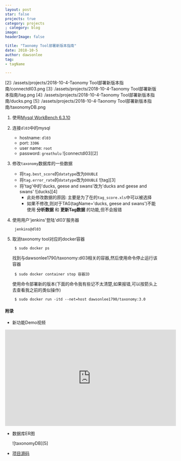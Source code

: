 ```yaml
---
layout: post
star: false
projects: true
category: projects
; category: blog
image: 
headerImage: false

title: "Taonomy Tool部署新版本指南"
date: 2018-10-5
author: dawsonlee
tag:
- tagName

---
```


  [1]: https://dev.mysql.com/downloads/workbench/
  [2]: /assets/projects/2018-10-4-Taonomy Tool部署新版本指南/connectdl03.png
  [3]: /assets/projects/2018-10-4-Taonomy Tool部署新版本指南/tag.png
  [4]: /assets/projects/2018-10-4-Taonomy Tool部署新版本指南/ducks.png
  [5]: /assets/projects/2018-10-4-Taonomy Tool部署新版本指南/taxonomyDB.png


1. 使用[Mysql WorkBench 6.3.10][1]
2. 连接`dl03`中的mysql

    * hostname: `dl03`
    * port: `3306`
    * user name: `root`
    * password: `greathulu`
    ![connectdl03][2]

3. 修改`taxonomy`数据库的一些数据
    * 将`tag.best_score`的`datatype`改为`DOUBLE`
    * 将`tag.error_rate`的`datatype`改为`DOUBLE`
        ![tag][3]
    * 将'tag'中的'ducks, geese and swans'改为'ducks and geese and swans'
        ![ducks][4]
        * 此处修改数据的原因: 主要是为了在的`tag_score.xls`中可以被选择
        * 如果不修改,则对于TAG(tagName='ducks, geese and swans')不能使用 **分析数据** 和 **更新Tag数据** 的功能,但不会报错

4. 使用用户'jenkins'登陆'dl03'服务器

        jenkins@dl03

5. 取消taxonomy tool对应的docker容器

        $ sudo docker ps
            
    找到与dawsonlee1790/taxonomy:dl03相关的容器,然后使用命令停止运行该容器

        $ sudo docker container stop 容器ID

    使用命令部署新的版本(下面的命令我有些记不太清楚,如果报错,可以按箭头上去查看我之前的类似操作)

        $ sudo docker run -itd --net=host dawsonlee1790/taxonomy:3.0

#### 附录

* 新功能Demo视频

<iframe width="560" height="315" src="https://www.youtube.com/embed/DkWoS2SHtFM?rel=0" frameborder="0" allow="autoplay; encrypted-media" allowfullscreen></iframe>

* 数据库ER图

    ![taxonomyDB][5]

* [项目源码](https://github.com/dawsonlee1790/taxonomy)
        